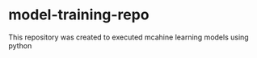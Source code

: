 # model-training-repo
This repository was created to executed mcahine learning models using python 
